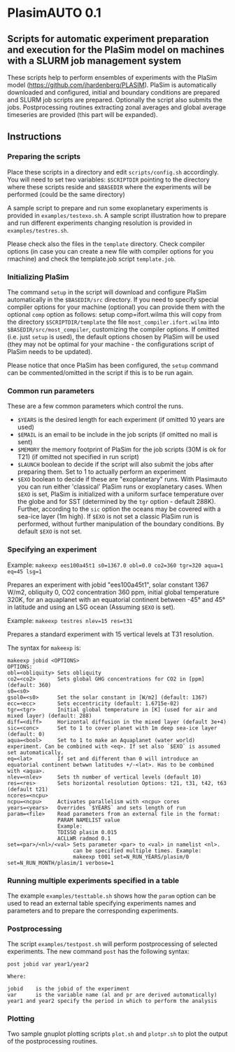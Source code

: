 # PlasimAUTO 0.1
## Scripts for automatic experiment preparation and execution for the PlaSim model on machines with a SLURM job management system

These scripts help to perform ensembles of experiments with the PlaSim model (https://github.com/jhardenberg/PLASIM).
PlaSim is automatically downloaded and configured, initial and boundary conditions are prepared and SLURM job scripts are prepared. Optionally the script also submits the jobs.
Postprocessing routines extracting zonal averages and global average timeseries are provided (this part will be expanded).

## Instructions

### Preparing the scripts

Place these scripts in a directory and edit `scripts/config.sh` accordingly. 
   You will need to set two variables: `$SCRIPTDIR` pointing to the directory where these scripts reside and `$BASEDIR` where the experiments will be performed (could be the same directory)

A sample script to prepare and run some exoplanetary experiments is provided in `examples/testexo.sh`. 
A sample script illustration how to prepare and run different experiments changing resolution is provided in `examples/testres.sh`. 

Please check also the files in the `template` directory. Check compiler options (in case you can create a new file with compiler options for you rmachine) and check the template.job script `template.job`.

### Initializing PlaSim

The command `setup` in the script will download and configure PlaSim automatically in the `$BASEDIR/src` directory. If you need to specify special compiler options for your machine (optional) you can provide them with the optional `comp` option as follows:
     setup comp=ifort.wilma
this will copy from the directory `$SCRIPTDIR/template` the file `most_compiler.ifort.wilma` into `$BASEDIR/src/most_compiler`, customizing the compiler options. If omitted (i.e. just `setup` is used), the default options chosen by PlaSim will be used (they may not be optimal for your machine - the configurations script of PlaSim needs to be updated).

Please notice that once PlaSim has been configured, the `setup` command can be commented/omitted in the script if this is to be run again.

### Common run parameters

These are a few common parameters which control the runs.
* `$YEARS` is the desired length for each experiment (if omitted 10 years are used)
* `$EMAIL` is an email to be include in the job scripts (if omitted no mail is sent)
* `$MEMORY` the memory footprint of PlaSim for the job scripts (30M is ok for T21) (if omitted not specified in run script)
* `$LAUNCH` boolean to decide if the script will also submit the jobs after preparing them. Set to 1 to actually perform an experiment
* `$EXO` boolean to decide if these are "exoplanetary" runs. With Plasimauto you can run either 'classical' PlaSim runs or exoplanetary cases. When `$EXO` is set, PlaSim is initialized with a uniform surface temperature over the globe and for SST (determined by the `tgr` option - default 288K). Further, according to the `sic` option the oceans may be covered with a sea-ice layer (1m high). If `$EXO` is not set a classic PlaSim run is performed, without further manipulation of the boundary conditions. By default `$EXO` is not set.

### Specifying an experiment 

Example: `makeexp ees100a45t1 s0=1367.0 obl=0.0 co2=360 tgr=320 aqua=1 eq=45 lsg=1`

Prepares an experiment with jobid "ees100a45t1", solar constant 1367 W/m2, obliquity 0, CO2 concentration 360 ppm, initial global temperature 320K, for an aquaplanet with an equatorial continent between -45° and 45° in latitude and using an LSG ocean (Assuming `$EXO` is set).

Example: `makeexp testres nlev=15 res=t31`

Prepares a standard experiment with 15 vertical levels at T31 resolution.

The syntax for `makeexp` is:

    makeexp jobid <OPTIONS>
    OPTIONS:
    obl=<obliquity> Sets obliquity
    co2=<co2>       Sets global GHG concentrations for CO2 in [ppm] (default: 360)
    s0=<s0>
    gsol0=<s0>      Set the solar constant in [W/m2] (default: 1367)
    ecc=<ecc>       Sets eccentricity (default: 1.6715e-02)
    tgr=<tgr>       Initial global temperature in [K] (used for air and mixed layer) (default: 288)
    diff=<diff>     Horizontal diffusion in the mixed layer (default 3e+4)
    sic=<conc>      Set to 1 to cover planet with 1m deep sea-ice layer (default: 0)
    aqua=<bool>     Set to 1 to make an Aquaplanet (water world) experiment. Can be combined with <eq>. If set also `$EXO` is assumed set automatically.
    eq=<lat>        If set and different than 0 will introduce an equatorial continent betwwn latitudes +/-<lat>. Has to be combined with <aqua>.
    nlev=<nlev>     Sets th number of vertical levels (default 10)
    res=<res>       Sets horizontal resolution Options: t21, t31, t42, t63 (default t21)
    ncores=<ncpu>
    ncpu=<ncpu>     Activates parallelism with <ncpu> cores
    years=<years>   Overrides `$YEARS` and sets length of run
    param=<file>    Read parameters from an external file in the format:
                    PARAM NAMELIST value
                    Example: 
                    TDISSQ plasim 0.015
                    ACLLWR radmod 0.1
    set=<par>/<nl>/<val> Sets parameter <par> to <val> in namelist <nl>. 
                         can be specified multiple times. Example:
                         makeexp t001 set=N_RUN_YEARS/plasim/0 set=N_RUN_MONTH/plasim/1 verbose=1

### Running multiple experiments specified in a table

The example `examples/testtable.sh` shows how the `param` option can be used to read an external table specifying experiments names and parameters and to prepare the corresponding experiments.

### Postprocessing

The script `examples/testpost.sh` will perform postprocessing of selected experiments. The new command `post` has the following syntax: 

    post jobid var year1/year2

    Where:

    jobid    is the jobid of the experiment
    var      is the variable name (al and pr are derived automatically)
    year1 and year2 specify the period in which to perform the analysis  

### Plotting

Two sample gnuplot plotting scripts `plot.sh` and `plotpr.sh` to plot the output of the postprocessing routines.




        

